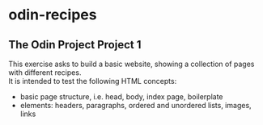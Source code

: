 # odin-recipes
## The Odin Project Project 1
This exercise asks to build a basic website, showing a collection of pages with different recipes.\
It is intended to test the following HTML concepts:
- basic page structure, i.e. head, body, index page, boilerplate
- elements: headers, paragraphs, ordered and unordered lists, images, links
